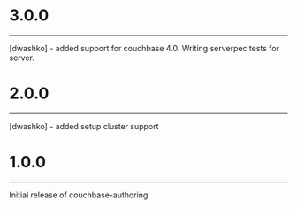 # 3.0.0
-------
[dwashko] - added support for couchbase 4.0. Writing serverpec tests for server.

# 2.0.0
-------
[dwashko] - added setup cluster support

# 1.0.0
-------
Initial release of couchbase-authoring

